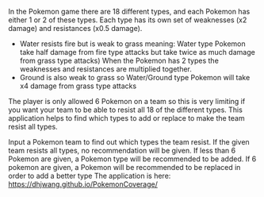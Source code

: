 In the Pokemon game there are 18 different types, and each Pokemon has either 1 or 2 of these types.
Each type has its own set of weaknesses (x2 damage) and resistances (x0.5 damage). 
- Water resists fire but is weak to grass meaning:
  Water type Pokemon take half damage from fire type attacks but take twice as much damage from grass type attacks)
When the Pokemon has 2 types the weaknesses and resistances are multiplied together. 
- Ground is also weak to grass so Water/Ground type Pokemon will take x4 damage from grass type attacks

The player is only allowed 6 Pokemon on a team so this is very limiting if you want your team to be able to resist all 18 of the different types. This application helps to find which types to add or replace to make the team resist all types.

Input a Pokemon team to find out which types the team resist.
If the given team resists all types, no recommendation will be given.
If less than 6 Pokemon are given, a Pokemon type will be recommended to be added.
If 6 pokemon are given, a Pokemon will be recommended to be replaced in order to add a better type
The application is here: https://dhjwang.github.io/PokemonCoverage/

